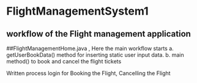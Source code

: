# FlightManagementSystem1

## workflow of the Flight management application ##
##FlightManagementHome.java , Here the main workflow starts
   a. getUserBookData() method for inserting static user input data.
   b. main method() to book and cancel the flight tickets
   
 
Written process login for Booking the Flight, Cancelling the Flight
